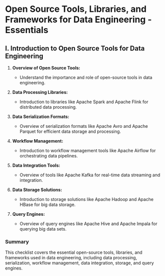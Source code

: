 # Open Source Tools, Libraries, and Frameworks for Data Engineering - Essentials

## I. Introduction to Open Source Tools for Data Engineering

1. **Overview of Open Source Tools:** 
   - Understand the importance and role of open-source tools in data engineering.

2. **Data Processing Libraries:** 
   - Introduction to libraries like Apache Spark and Apache Flink for distributed data processing.

3. **Data Serialization Formats:** 
   - Overview of serialization formats like Apache Avro and Apache Parquet for efficient data storage and processing.

4. **Workflow Management:** 
   - Introduction to workflow management tools like Apache Airflow for orchestrating data pipelines.

5. **Data Integration Tools:** 
   - Overview of tools like Apache Kafka for real-time data streaming and integration.

6. **Data Storage Solutions:** 
   - Introduction to storage solutions like Apache Hadoop and Apache HBase for big data storage.

7. **Query Engines:** 
   - Overview of query engines like Apache Hive and Apache Impala for querying big data sets.

### Summary

This checklist covers the essential open-source tools, libraries, and frameworks used in data engineering, including data processing, serialization, workflow management, data integration, storage, and query engines.
